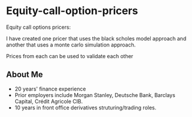 # Equity-call-option-pricers
Equity call options pricers: 

I have created one pricer that uses the black scholes model approach and another that uses a monte carlo simulation approach.

Prices from each can be used to validate each other

## About Me
- 20 years' finance experience
- Prior employers include Morgan Stanley, Deutsche Bank, Barclays Capital, Crédit Agricole CIB.
- 10 years in front office derivatives struturing/trading roles.
